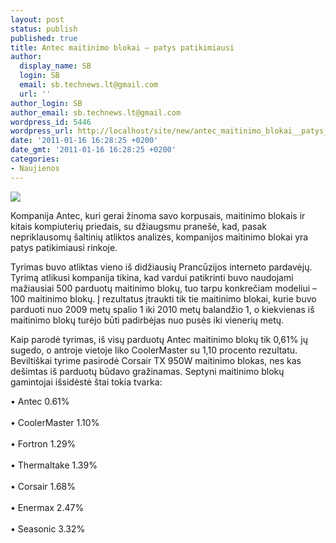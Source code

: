 ```yaml
---
layout: post
status: publish
published: true
title: Antec maitinimo blokai – patys patikimiausi
author:
  display_name: SB
  login: SB
  email: sb.technews.lt@gmail.com
  url: ''
author_login: SB
author_email: sb.technews.lt@gmail.com
wordpress_id: 5446
wordpress_url: http://localhost/site/new/antec_maitinimo_blokai__patys_patikimiausi/
date: '2011-01-16 16:28:25 +0200'
date_gmt: '2011-01-16 16:28:25 +0200'
categories:
- Naujienos
---
```

<div class="imgright"><img src="http://technews.lt/upload/NeoPower.jpg"  /></div>
<p>Kompanija Antec, kuri gerai žinoma savo korpusais, maitinimo blokais ir kitais kompiuterių priedais, su džiaugsmu pranešė, kad, pasak nepriklausomų šaltinių atliktos analizės, kompanijos maitinimo blokai yra patys patikimiausi rinkoje.</p>
<p>Tyrimas buvo atliktas vieno iš didžiausių Prancūzijos interneto pardavėjų. Tyrimą atlikusi kompanija tikina, kad vardui patikrinti buvo naudojami mažiausiai 500 parduotų maitinimo blokų, tuo tarpu konkrečiam modeliui – 100 maitinimo blokų. Į rezultatus įtraukti tik tie maitinimo blokai, kurie buvo parduoti nuo 2009 metų spalio 1 iki 2010 metų balandžio 1, o kiekvienas iš maitinimo blokų turėjo būti padirbėjas nuo pusės iki vienerių metų.</p>
<p>Kaip parodė tyrimas, iš visų parduotų Antec maitinimo blokų tik 0,61% jų sugedo, o antroje vietoje liko CoolerMaster su 1,10 procento rezultatu. Beviltiškai tyrime pasirodė Corsair TX 950W maitinimo blokas, nes kas dešimtas iš parduotų būdavo gražinamas. Septyni maitinimo blokų gamintojai išsidėstė štai tokia tvarka:</p>
<p>• Antec 0.61%<br />
<br />• CoolerMaster 1.10%<br />
<br />• Fortron 1.29%<br />
<br />• Thermaltake 1.39%<br />
<br />• Corsair 1.68%<br />
<br />• Enermax 2.47%<br />
<br />• Seasonic 3.32%<br /></p>
